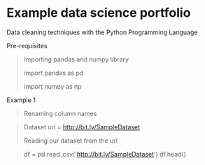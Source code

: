 # Example data science portfolio

Data cleaning techniques with the Python Programming Language

Pre-requisites
>
> Importing pandas and numpy library
>
> import pandas as pd
>
> import numpy as np

Example 1
>
> Renaming column names

> Dataset url = http://bit.ly/SampleDataset
>
> Reading our dataset from the url 

> df = pd.read_csv('http://bit.ly/SampleDataset')
df.head()
